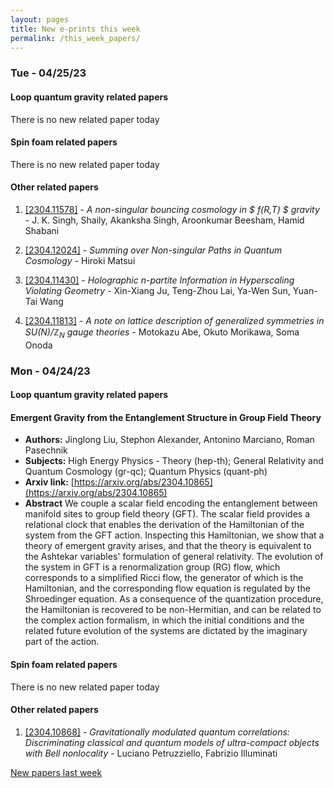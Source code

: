 ```yaml
---
layout: pages
title: New e-prints this week
permalink: /this_week_papers/
---
```




### Tue - 04/25/23

#### Loop quantum gravity related papers

There is no new related paper today 

#### Spin foam related papers

There is no new related paper today 



#### Other related papers

1. [[2304.11578]](https://arxiv.org/abs/2304.11578) - *A non-singular bouncing cosmology in $ f(R,T) $ gravity* - J. K. Singh, Shaily, Akanksha Singh, Aroonkumar Beesham, Hamid Shabani

1. [[2304.12024]](https://arxiv.org/abs/2304.12024) - *Summing over Non-singular Paths in Quantum Cosmology* - Hiroki Matsui

1. [[2304.11430]](https://arxiv.org/abs/2304.11430) - *Holographic n-partite Information in Hyperscaling Violating Geometry* - Xin-Xiang Ju, Teng-Zhou Lai, Ya-Wen Sun, Yuan-Tai Wang

1. [[2304.11813]](https://arxiv.org/abs/2304.11813) - *A note on lattice description of generalized symmetries in  $SU(N)/\mathbb{Z}_N$ gauge theories* - Motokazu Abe, Okuto Morikawa, Soma Onoda



### Mon - 04/24/23

#### Loop quantum gravity related papers

#### **Emergent Gravity from the Entanglement Structure in Group Field Theory**
 - **Authors:** Jinglong Liu, Stephon Alexander, Antonino Marciano, Roman Pasechnik
 - **Subjects:** High Energy Physics - Theory (hep-th); General Relativity and Quantum Cosmology (gr-qc); Quantum Physics (quant-ph)
 - **Arxiv link:** [https://arxiv.org/abs/2304.10865](https://arxiv.org/abs/2304.10865)
 - **Abstract**
 We couple a scalar field encoding the entanglement between manifold sites to group field theory (GFT). The scalar field provides a relational clock that enables the derivation of the Hamiltonian of the system from the GFT action. Inspecting this Hamiltonian, we show that a theory of emergent gravity arises, and that the theory is equivalent to the Ashtekar variables' formulation of general relativity. The evolution of the system in GFT is a renormalization group (RG) flow, which corresponds to a simplified Ricci flow, the generator of which is the Hamiltonian, and the corresponding flow equation is regulated by the Shroedinger equation. As a consequence of the quantization procedure, the Hamiltonian is recovered to be non-Hermitian, and can be related to the complex action formalism, in which the initial conditions and the related future evolution of the systems are dictated by the imaginary part of the action. 

#### Spin foam related papers

There is no new related paper today 



#### Other related papers

1. [[2304.10868]](https://arxiv.org/abs/2304.10868) - *Gravitationally modulated quantum correlations: Discriminating classical  and quantum models of ultra-compact objects with Bell nonlocality* - Luciano Petruzziello, Fabrizio Illuminati






[New papers last week]({{site.url}}/archived/weekly/pre-prints/2023/04/24/archived_weekly_papers.html)